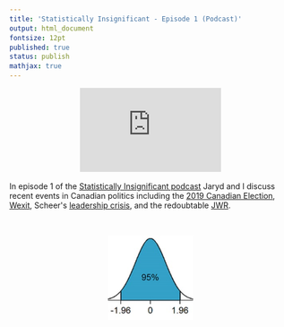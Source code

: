 ```yaml
---
title: 'Statistically Insignificant - Episode 1 (Podcast)'
output: html_document
fontsize: 12pt
published: true
status: publish
mathjax: true
---
```


<p align="center">
<iframe title="Canadian Politics" src="https://www.podbean.com/media/player/934rd-796fddd-dir?from=share&skin=1&share=1&fonts=Helvetica&download=1&version=1&vjs=1&skin=1" style="border: none;" scrolling="no" data-name="pb-iframe-player" width="50%" height="60%"></iframe>
</p>

In episode 1 of the [Statistically Insignificant podcast](https://statisticallyinsignificant.sounder.fm/show/statistically-insignificant) Jaryd and I discuss recent events in Canadian politics including the [2019 Canadian Election](https://en.wikipedia.org/wiki/2019_Canadian_federal_election), [Wexit](https://en.wikipedia.org/wiki/Alberta_separatism#Wexit), Scheer's [leadership crisis](https://en.wikipedia.org/wiki/Andrew_Scheer#2019_federal_election_results), and the redoubtable [JWR](https://en.wikipedia.org/wiki/Jody_Wilson-Raybould).  

<br>
<p align="center"><img src="/figures/bellcurve.jpg" width="30%"></p>
